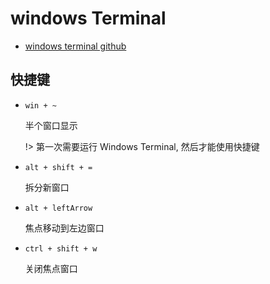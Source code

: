 # windows Terminal

- [windows terminal github](https://github.com/microsoft/terminal)

## 快捷键

- `win + ~`

  半个窗口显示

  !> 第一次需要运行 Windows Terminal, 然后才能使用快捷键

- `alt + shift + =`

  拆分新窗口

- `alt + leftArrow`

  焦点移动到左边窗口

- `ctrl + shift + w`

  关闭焦点窗口
